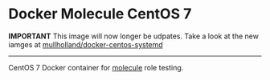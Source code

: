 # Docker Molecule CentOS 7

**IMPORTANT** This image will now longer be udpates. Take a look at the new iamges at [mullholland/docker-centos-systemd](https://github.com/mullholland/docker-centos-systemd)

---

CentOS 7 Docker container for [molecule](https://molecule.readthedocs.io/en/latest/) role testing.
